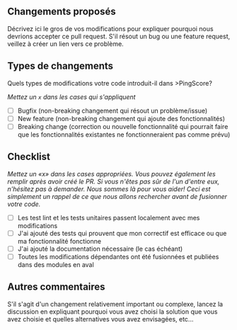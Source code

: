 ## Changements proposés

Décrivez ici le gros de vos modifications pour expliquer pourquoi nous devrions accepter ce pull request. S'il résout un bug ou une feature request, veillez à créer un lien vers ce problème.

## Types de changements

Quels types de modifications votre code introduit-il dans >PingScore?

_Mettez un `x` dans les cases qui s'appliquent_

- [ ] Bugfix (non-breaking changement qui résout un problème/issue)
- [ ] New feature (non-breaking changement qui ajoute des fonctionnalités)
- [ ] Breaking change (correction ou nouvelle fonctionnalité qui pourrait faire que les fonctionnalités existantes ne fonctionneraient pas comme prévu)

## Checklist

_Mettez un «x» dans les cases appropriées. Vous pouvez également les remplir après avoir créé le PR. Si vous n'êtes pas sûr de l'un d'entre eux, n'hésitez pas à demander. Nous sommes là pour vous aider! Ceci est simplement un rappel de ce que nous allons rechercher avant de fusionner votre code._

- [ ] Les test lint et les tests unitaires passent localement avec mes modifications
- [ ] J'ai ajouté des tests qui prouvent que mon correctif est efficace ou que ma fonctionnalité fonctionne
- [ ] J'ai ajouté la documentation nécessaire (le cas échéant)
- [ ] Toutes les modifications dépendantes ont été fusionnées et publiées dans des modules en aval

## Autres commentaires

S'il s'agit d'un changement relativement important ou complexe, lancez la discussion en expliquant pourquoi vous avez choisi la solution que vous avez choisie et quelles alternatives vous avez envisagées, etc...